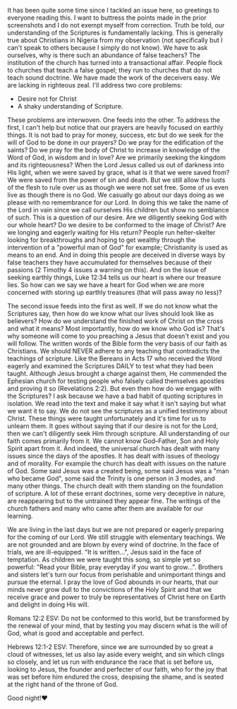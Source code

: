It has been quite some time since I tackled an issue here, so greetings to everyone reading this. I want to buttress the points made in the prior screenshots and I do not exempt myself from correction. Truth be told, our understanding of the Scriptures is fundamentally lacking. This is generally true about Christians in Nigeria from my observation (not specifically but I can't speak to others because I simply do not know). We have to ask ourselves, why is there such an abundance of false teachers? The institution of the church has turned into a transactional affair. People flock to churches that teach a false gospel; they run to churches that do not teach sound doctrine. We have made the work of the deceivers easy. We are lacking in righteous zeal. I'll address two core problems: 
- Desire not for Christ
- A shaky understanding of Scripture.


These problems are interwoven. One feeds into the other. To address the first, I can't help but notice that our prayers are heavily focused on earthly things. It is not bad to pray for money, success, etc but do we seek for the will of God to be done in our prayers? Do we pray for the edification of the saints? Do we pray for the body of Christ to increase in knowledge of the Word of God, in wisdom and in love? Are we primarily seeking the kingdom and its righteousness? When the Lord Jesus called us out of darkness into His light, when we were saved by grace, what is it that we were saved from? We were saved from the power of sin and death. But we still allow the lusts of the flesh to rule over us as though we were not set free. Some of us even live as though there is no God. We casually go about our days doing as we please with no remembrance for our Lord. In doing this we take the name of the Lord in vain since we call ourselves His children but show no semblance of such. This is a question of our desire. Are we diligently seeking God with our whole heart? Do we desire to be conformed to the image of Christ? Are we longing and eagerly waiting for His return? People run helter-skelter looking for breakthroughs and hoping to get wealthy through the intervention of a "powerful man of God" for example; Christianity is used as means to an end. And in doing this people are deceived in diverse ways by false teachers they have accumulated for themselves because of their passions (2 Timothy 4 issues a warning on this). And on the issue of seeking earthly things, Luke 12:34 tells us our heart is where our treasure lies. So how can we say we have a heart for God when we are more concerned with storing up earthly treasures (that will pass away no less)?

The second issue feeds into the first as well. If we do not know what the Scriptures say, then how do we know what our lives should look like as believers? How do we understand the finished work of Christ on the cross and what it means? Most importantly, how do we know who God is? That's why someone will come to you preaching a Jesus that doesn't exist and you will follow. The written words of the Bible form the very basis of our faith as Christians. We should NEVER adhere to any teaching that contradicts the teachings of scripture. Like the Bereans in Acts 17 who received the Word eagerly and examined the Scriptures DAILY to test what they had been taught. Although Jesus brought a charge against them, He commended the Ephesian church for testing people who falsely called themselves apostles and proving it so (Revelations 2:2). But even then how do we engage with the Scriptures? I ask because we have a bad habit of quoting scriptures in isolation. We read into the text and make it say what it isn't saying but what we want it to say. We do not see the scriptures as a unified testimony about Christ. These things were taught unfortunately and it's time for us to unlearn them. It goes without saying that if our desire is not for the Lord, then we can't diligently seek Him through scripture. All understanding of our faith comes primarily from it. We cannot know God–Father, Son and Holy Spirit apart from it. And indeed, the universal church has dealt with many issues since the days of the apostles. It has dealt with issues of theology and of morality. For example the church has dealt with issues on the nature of God. Some said Jesus was a created being, some said Jesus was a "man who became God", some said the Trinity is one person in 3 modes, and many other things. The church dealt with them standing on the foundation of scripture. A lot of these errant doctrines, some very deceptive in nature, are reappearing but to the untrained they appear fine. The writings of the church fathers and many who came after them are available for our learning.

We are living in the last days but we are not prepared or eagerly preparing for the coming of our Lord. We still struggle with elementary teachings. We are not grounded and are blown by every wind of doctrine. In the face of trials, we are ill-equipped. "It is written...", Jesus said in the face of temptation. As children we were taught this song, so simple yet so powerful: "Read your Bible, pray everyday if you want to grow...". Brothers and sisters let's turn our focus from perishable and unimportant things and pursue the eternal. I pray the love of God abounds in our hearts, that our minds never grow dull to the convictions of the Holy Spirit and that we receive grace and power to truly be representatives of Christ here on Earth and delight in doing His will.

Romans 12:2 ESV:
Do not be conformed to this world, but be transformed by the renewal of your mind, that by testing you may discern what is the will of God, what is good and acceptable and perfect. 

Hebrews 12:1-2 ESV:
Therefore, since we are surrounded by so great a cloud of witnesses, let us also lay aside every weight, and sin which clings so closely, and let us run with endurance the race that is set before us, looking to Jesus, the founder and perfecter of our faith, who for the joy that was set before him endured the cross, despising the shame, and is seated at the right hand of the throne of God. 

Good night!❤️